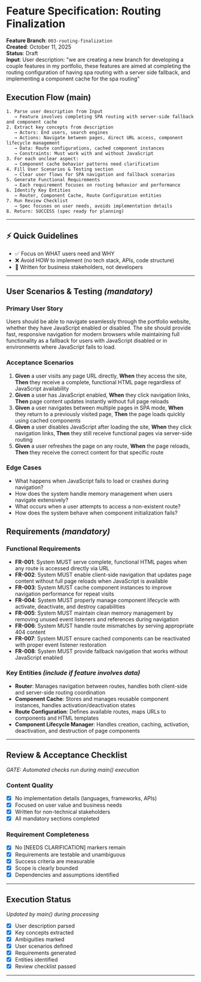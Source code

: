 # Feature Specification: Routing Finalization

**Feature Branch**: `003-routing-finalization`  
**Created**: October 11, 2025  
**Status**: Draft  
**Input**: User description: "we are creating a new branch for developing a couple features in my portfolio, these features are aimed at completing the routing configuration of having spa routing with a server side fallback, and implementing a component cache for the spa routing"

## Execution Flow (main)
```
1. Parse user description from Input
   → Feature involves completing SPA routing with server-side fallback and component cache
2. Extract key concepts from description
   → Actors: End users, search engines
   → Actions: Navigate between pages, direct URL access, component lifecycle management
   → Data: Route configurations, cached component instances
   → Constraints: Must work with and without JavaScript
3. For each unclear aspect:
   → Component cache behavior patterns need clarification
4. Fill User Scenarios & Testing section
   → Clear user flows for SPA navigation and fallback scenarios
5. Generate Functional Requirements
   → Each requirement focuses on routing behavior and performance
6. Identify Key Entities
   → Router, Component Cache, Route Configuration entities
7. Run Review Checklist
   → Spec focuses on user needs, avoids implementation details
8. Return: SUCCESS (spec ready for planning)
```

---

## ⚡ Quick Guidelines
- ✅ Focus on WHAT users need and WHY
- ❌ Avoid HOW to implement (no tech stack, APIs, code structure)
- 👥 Written for business stakeholders, not developers

---

## User Scenarios & Testing *(mandatory)*

### Primary User Story
Users should be able to navigate seamlessly through the portfolio website, whether they have JavaScript enabled or disabled. The site should provide fast, responsive navigation for modern browsers while maintaining full functionality as a fallback for users with JavaScript disabled or in environments where JavaScript fails to load.

### Acceptance Scenarios
1. **Given** a user visits any page URL directly, **When** they access the site, **Then** they receive a complete, functional HTML page regardless of JavaScript availability
2. **Given** a user has JavaScript enabled, **When** they click navigation links, **Then** page content updates instantly without full page reloads
3. **Given** a user navigates between multiple pages in SPA mode, **When** they return to a previously visited page, **Then** the page loads quickly using cached components
4. **Given** a user disables JavaScript after loading the site, **When** they click navigation links, **Then** they still receive functional pages via server-side routing
5. **Given** a user refreshes the page on any route, **When** the page reloads, **Then** they receive the correct content for that specific route

### Edge Cases
- What happens when JavaScript fails to load or crashes during navigation?
- How does the system handle memory management when users navigate extensively?
- What occurs when a user attempts to access a non-existent route?
- How does the system behave when component initialization fails?

## Requirements *(mandatory)*

### Functional Requirements
- **FR-001**: System MUST serve complete, functional HTML pages when any route is accessed directly via URL
- **FR-002**: System MUST enable client-side navigation that updates page content without full page reloads when JavaScript is available
- **FR-003**: System MUST cache component instances to improve navigation performance for repeat visits
- **FR-004**: System MUST properly manage component lifecycle with activate, deactivate, and destroy capabilities
- **FR-005**: System MUST maintain clean memory management by removing unused event listeners and references during navigation
- **FR-006**: System MUST handle route mismatches by serving appropriate 404 content
- **FR-007**: System MUST ensure cached components can be reactivated with proper event listener restoration
- **FR-008**: System MUST provide fallback navigation that works without JavaScript enabled

### Key Entities *(include if feature involves data)*
- **Router**: Manages navigation between routes, handles both client-side and server-side routing coordination
- **Component Cache**: Stores and manages reusable component instances, handles activation/deactivation states
- **Route Configuration**: Defines available routes, maps URLs to components and HTML templates
- **Component Lifecycle Manager**: Handles creation, caching, activation, deactivation, and destruction of page components

---

## Review & Acceptance Checklist
*GATE: Automated checks run during main() execution*

### Content Quality
- [x] No implementation details (languages, frameworks, APIs)
- [x] Focused on user value and business needs
- [x] Written for non-technical stakeholders
- [x] All mandatory sections completed

### Requirement Completeness
- [x] No [NEEDS CLARIFICATION] markers remain
- [x] Requirements are testable and unambiguous  
- [x] Success criteria are measurable
- [x] Scope is clearly bounded
- [x] Dependencies and assumptions identified

---

## Execution Status
*Updated by main() during processing*

- [x] User description parsed
- [x] Key concepts extracted
- [x] Ambiguities marked
- [x] User scenarios defined
- [x] Requirements generated
- [x] Entities identified
- [x] Review checklist passed

---